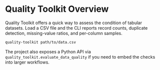 ﻿# Quality Toolkit Overview

Quality Toolkit offers a quick way to assess the condition of tabular datasets. Load a CSV file and the CLI reports record counts, duplicate detection, missing-value ratios, and per-column samples.

```bash
quality-toolkit path/to/data.csv
```

The project also exposes a Python API via `quality_toolkit.evaluate_data_quality` if you need to embed the checks into larger workflows.
